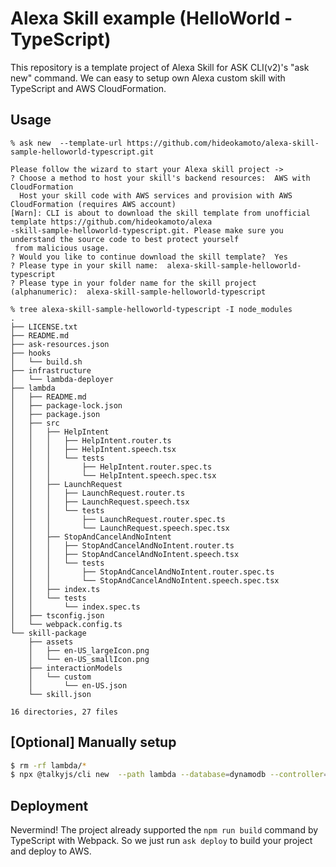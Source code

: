 # Alexa Skill example (HelloWorld - TypeScript)

This repository is a template project of Alexa Skill for ASK CLI(v2)'s "ask new" command.
We can easy to setup own Alexa custom skill with TypeScript and AWS CloudFormation.


## Usage

```
% ask new  --template-url https://github.com/hideokamoto/alexa-skill-sample-helloworld-typescript.git

Please follow the wizard to start your Alexa skill project ->
? Choose a method to host your skill's backend resources:  AWS with CloudFormation
  Host your skill code with AWS services and provision with AWS CloudFormation (requires AWS account)
[Warn]: CLI is about to download the skill template from unofficial template https://github.com/hideokamoto/alexa
-skill-sample-helloworld-typescript.git. Please make sure you understand the source code to best protect yourself
 from malicious usage.
? Would you like to continue download the skill template?  Yes
? Please type in your skill name:  alexa-skill-sample-helloworld-typescript
? Please type in your folder name for the skill project (alphanumeric):  alexa-skill-sample-helloworld-typescript

% tree alexa-skill-sample-helloworld-typescript -I node_modules
.
├── LICENSE.txt
├── README.md
├── ask-resources.json
├── hooks
│   └── build.sh
├── infrastructure
│   └── lambda-deployer
├── lambda
│   ├── README.md
│   ├── package-lock.json
│   ├── package.json
│   ├── src
│   │   ├── HelpIntent
│   │   │   ├── HelpIntent.router.ts
│   │   │   ├── HelpIntent.speech.tsx
│   │   │   └── tests
│   │   │       ├── HelpIntent.router.spec.ts
│   │   │       └── HelpIntent.speech.spec.tsx
│   │   ├── LaunchRequest
│   │   │   ├── LaunchRequest.router.ts
│   │   │   ├── LaunchRequest.speech.tsx
│   │   │   └── tests
│   │   │       ├── LaunchRequest.router.spec.ts
│   │   │       └── LaunchRequest.speech.spec.tsx
│   │   ├── StopAndCancelAndNoIntent
│   │   │   ├── StopAndCancelAndNoIntent.router.ts
│   │   │   ├── StopAndCancelAndNoIntent.speech.tsx
│   │   │   └── tests
│   │   │       ├── StopAndCancelAndNoIntent.router.spec.ts
│   │   │       └── StopAndCancelAndNoIntent.speech.spec.tsx
│   │   ├── index.ts
│   │   └── tests
│   │       └── index.spec.ts
│   ├── tsconfig.json
│   └── webpack.config.ts
└── skill-package
    ├── assets
    │   ├── en-US_largeIcon.png
    │   └── en-US_smallIcon.png
    ├── interactionModels
    │   └── custom
    │       └── en-US.json
    └── skill.json

16 directories, 27 files

```

## [Optional] Manually setup

```bash
$ rm -rf lambda/*
$ npx @talkyjs/cli new  --path lambda --database=dynamodb --controller=handler --ssml=default --no-test
```

## Deployment

Nevermind!
The project already supported the `npm run build` command by TypeScript with Webpack.
So we just run `ask deploy` to build your project and deploy to AWS.
